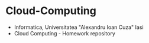 # Cloud-Computing

* Informatica, Universitatea "Alexandru Ioan Cuza" Iasi
* Cloud Computing - Homework repository 
